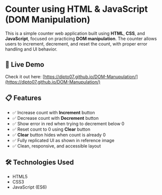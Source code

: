 # Counter using HTML & JavaScript (DOM Manipulation)

This is a simple counter web application built using **HTML**, **CSS**, and **JavaScript**, focused on practicing **DOM manipulation**. The counter allows users to increment, decrement, and reset the count, with proper error handling and UI behavior.

## 🔗 Live Demo

Check it out here: [https://dipto07.github.io/DOM-Manupulation/](https://dipto07.github.io/DOM-Manupulation/)

## 📋 Features

- ✅ Increase count with **Increment** button
- ✅ Decrease count with **Decrement** button
- ✅ Show error in red when trying to decrement below 0
- ✅ Reset count to 0 using **Clear** button
- ✅ **Clear** button hides when count is already 0
- ✅ Fully replicated UI as shown in reference image
- ✅ Clean, responsive, and accessible layout

## 🛠️ Technologies Used

- HTML5
- CSS3
- JavaScript (ES6)


